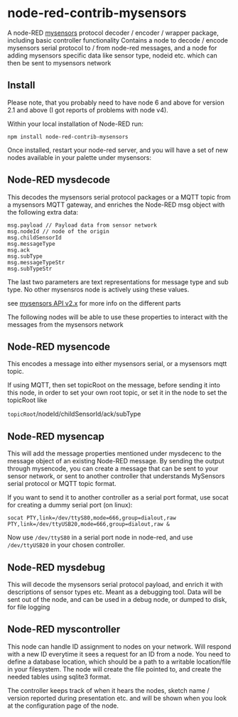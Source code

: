 # node-red-contrib-mysensors

A node-RED [mysensors](http://www.mysensors.org) protocol decoder / encoder / wrapper package, including basic controller functionality
Contains a node to decode / encode mysensors serial protocol to / from node-red messages, and a node for adding mysensors specific data like sensor type, nodeid etc. which can then be sent to mysensors network

## Install

Please note, that you probably need to have node 6 and above for version 2.1 and above (I got reports of problems with node v4).

Within your local installation of Node-RED run:

`npm install node-red-contrib-mysensors`

Once installed, restart your node-red server, and you will have a set of new nodes available in your palette under mysensors:

## Node-RED mysdecode

This decodes the mysensors serial protocol packages or a MQTT topic from a mysensors MQTT gateway, and enriches the Node-RED msg object with the following extra data:

```
msg.payload // Payload data from sensor network
msg.nodeId // node of the origin
msg.childSensorId
msg.messageType
msg.ack
msg.subType
msg.messageTypeStr
msg.subTypeStr
```
The last two parameters are text representations for message type and sub type. No other mysensros node is actively using these values.

see [mysensors API v2.x](http://www.mysensors.org/download/serial_api_20) for more info on the different parts

The following nodes will be able to use these properties to interact with the messages from the mysensors network

## Node-RED mysencode

This encodes a message into either mysensors serial, or a mysensors mqtt
topic.

If using MQTT, then set topicRoot on the message, before sending it
into this node, in order to set your own root topic, or set it in the node to set the topicRoot like

<code>topicRoot</code>/nodeId/childSensorId/ack/subType

## Node-RED mysencap

This will add the message properties mentioned under mysdecenc to the message object of an existing Node-RED message. By sending the output through mysencode, you can create a message that can be sent to your sensor network, or sent to another controller that understands MySensors serial protocol or MQTT topic format.

If you want to send it to another controller as a serial port format, use socat for creating a dummy serial port (on linux):

```
socat PTY,link=/dev/ttyS80,mode=666,group=dialout,raw PTY,link=/dev/ttyUSB20,mode=666,group=dialout,raw &
```
Now use <code>/dev/ttyS80</code> in a serial port node in node-red, and use <code>/dev/ttyUSB20</code> in your chosen controller.

## Node-RED mysdebug

This will decode the mysensors serial protocol payload, and enrich it with descriptions of sensor types etc. Meant as a debugging tool. Data will be sent out of the node, and can be used in a debug node, or dumped to disk, for file logging

## Node-RED myscontroller

This node can handle ID assignment to nodes on your network. Will respond with a new ID everytime it sees a request for an ID from a node.
You need to define a database location, which should be a path to a writable location/file in your filesystem. The node will create the file pointed to, and create the needed tables using sqlite3 format.

The controller keeps track of when it hears the nodes, sketch name / version reported during presentation etc. and will be shown when you look at the configuration page of the node.
